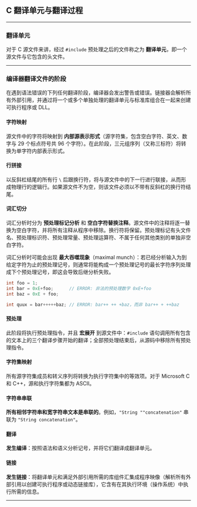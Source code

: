 ## C 翻译单元与翻译过程

---
### 翻译单元

对于 C 源文件来讲，经过 ```#include``` 预处理之后的文件称之为 **翻译单元**，即一个源文件与它包含的头文件。

---
### 编译器翻译文件的阶段

在遇到语法错误的下列任何翻译阶段，编译器会发出警告或错误。链接器会解析所有外部引用，并通过将一个或多个单独处理的翻译单元与标准库组合在一起来创建可执行程序或 DLL。

#### 字符映射

源文件中的字符将映射到 **内部源表示形式**（源字符集，包含空白字符、英文、数字与 29 个标点符号共 96 个字符）。在此阶段，三元组序列（又称三标符）将转换为单字符内部表示形式。

#### 行拼接

以反斜杠结尾的所有行 ```\``` 后跟换行符，将与源文件中的下一行进行联接，从而形成物理行的逻辑行。如果源文件不为空，则该文件必须以不带有反斜杠的换行符结尾。

#### 词汇切分

词汇分析时分为 **预处理标记分析** 和 **空白字符替换注释**。源文件中的注释将逐一替换为空白字符，并将所有注释从程序中移除。换行符将保留。预处理标记有头文件名、预处理标识符、预处理常量、预处理运算符、不属于任何其他类别的单独非空白字符。

词汇分析时可能会出现 **最大吞噬现象**（maximal munch）：若已经分析输入为到给定字符为止的预处理记号，则通常将能构成一个预处理记号的最长字符序列处理成下个预处理记号，即这会导致后继分析失败。

```c
int foo = 1;
int bar = 0xE+foo;   	// ERROR: 非法的预处理数字 0xE+foo
int baz = 0xE + foo;

int quux = bar+++++baz; // ERROR: bar++ ++ +baz，而非 bar++ + ++baz
```

#### 预处理

此阶段将执行预处理指令，并且 **宏展开** 到源文件中：```#include``` 语句调用所有包含的文本上的三个翻译步骤开始的翻译；全部预处理结束后，从源码中移除所有预处理指令。

#### 字符集映射

所有源字符集成员和转义序列将转换为执行字符集中的等效项。对于 Microsoft C 和 C++，源和执行字符集都为 ASCII。

#### 字符串串联

**所有相邻字符串和宽字符串文本是串联的**。例如，```"String ""concatenation"``` 串联为 `"String concatenation"`。

#### 翻译

**发生编译**：按照语法和语义分析记号，并将它们翻译成翻译单元。

#### 链接

**发生链接**：将翻译单元和满足外部引用所需的库组件汇集成程序映像（解析所有外部引用以创建可执行程序或动态链接库），它含有在其执行环境（操作系统）中执行所需的信息。

---
